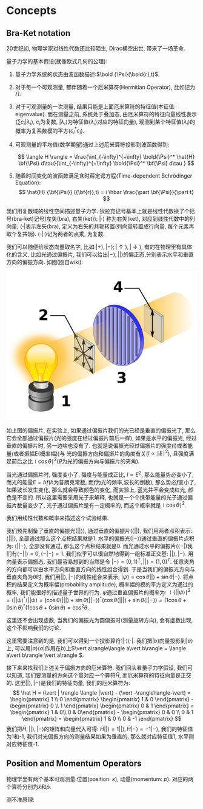 # Concepts

## Bra-Ket notation

20世纪初, 物理学家对线性代数还比较陌生, Dirac横空出世, 带来了一场革命.

量子力学的基本假设(就像欧式几何的公理):

1. 量子力学系统的状态由波函数描述:$\bold {\Psi}(\bold{r},t)$.

2. 对于每一个可观测量, 都伴随着一个厄米算符(Hermitian Operator), 比如记为$\hat H$.

3. 对于可观测量的一次测量, 结果只能是上面厄米算符的特征值(本征值: eigenvalue). 而在测量之前, 系统处于叠加态, 由厄米算符的特征向量线性表示($\sum c_i \vert \lambda_i\rangle$, $c_i$为复数, $\vert \lambda_i\rangle$为特征值($\lambda_i$)对应的特征向量), 观测到某个特征值($\lambda_i$)的概率为复系数模的平方($c_i^*c_i$).

4. 可观测量的平均值(数学期望)通过上述厄米算符投影到波函数得到:

   
   $$
   \langle H \rangle = \frac{\int_{-\infty}^{+\infty} \bold{\Psi}^* \hat{H} \bf{\Psi} d\tau}{\int_{-\infty}^{+\infty} \bold{\Psi}^* \bf{\Psi} d\tau }
   $$
   

5. 随着时间变化的波函数满足含时薛定谔方程(Time-dependent Schrödinger Equation):
   $$
   \hat{H} {\bf{\Psi}} ({\bf{r}},t) = i \hbar \frac{\part \bf{\Psi}}{\part t}
   $$
   

我们用复数域的线性空间描述量子力学. 狄拉克记号基本上就是线性代数换了个括号(bra-ket)记号(左矢(bra), 右矢(ket)):  $\vert \cdot \rangle$ 称为右矢(ket), 对应到线性代数中的列向量; $\langle \cdot \vert$表示左矢(bra), 定义为右矢的共轭转置(列向量转置成行向量, 每个元素再取个复共轭).  $\langle \cdot \vert \cdot\rangle$记为两者的点乘, 为复数.

我们可以随便给状态向量取名字, 比如:$\vert +\rangle, \vert -\rangle; \vert \uparrow\rangle, \vert \downarrow\rangle$, 有的在物理里有具体化的含义, 比如光通过偏振片, 我们可以给出$\vert -\rangle, \vert | \rangle$的偏正态,分别表示水平和垂直方向的偏振方向. 如图(图自wiki):

![Vertical_polarization](.\images\Vertical_polarization.svg)

如上图的偏振片, 在实验上, 如果通过偏振片我们的光已经是垂直的偏振光了, 那么它会全部通过偏振片(光的强度在经过偏振片前后一样), 如果是水平的偏振光, 经过垂直的偏振片时, 另一边啥也没有了. 也就是说偏振光经过偏振片的强度(I)或者能量(或者振幅E(概率幅))与 光的偏振方向和偏振片的角度有关($I \propto {\mid E\mid} ^2$), 且强度满足前后之比${\mid\cos\theta \mid}^2$($\theta$为光的偏振方向与偏振片的夹角).

当光通过偏振片时, 强度变小了, 强度与能量成正比, $I \propto E^2$, 那么能量势必变小了, 而光的能量$E=\hbar f$($\hbar$为普朗克常数, 而$f$为光的频率,波长的倒数),  那么势必$f$变小了, 如果波长发生变化, 那么就会导致颜色的变化, 而实验上, 蓝光并不会变成红光, 颜色是不变的. 所以这里需要采用光子来解释, 也就是一个个携带能量的光子通过偏振片数量变少了, 光子通过偏振片是有一定概率的, 而这个概率就是$\mid\cos\theta\mid ^2$.

我们用线性代数和概率来描述这个试验结果.  

我们预先制备了垂直的偏振光($\vert | \rangle$), 通过垂直的偏振片($\langle | \vert$), 我们用两者点积表示: $\langle |\vert|\rangle$, 全部通过那么这个点积结果就是1. 水平的偏振光($\vert-\rangle$)通过垂直的偏振片点积为: $\langle |\vert - \rangle$, 全部没有通过, 那么这个点积结果就是0. 而光通过水平的偏振片($\langle-\vert$)我们有$\langle - \vert |\rangle = 0, \langle-\vert - \rangle=1$. 我们似乎可以很自然地得到一组标准正交基: $\vert |\rangle, \vert-\rangle$. 用向量表示偏振态, 我们最容易想到的当然是令 $\vert -\rangle=(0,1)^T, \vert|\rangle=(1,0)^T$. 任意夹角的方向都可以由水平方向和垂直方向的线性组合得到. 于是当我们的偏振光方向与垂直夹角为$\theta$时, 我们用$\vert |\rangle, \vert-\rangle$的线性组合来表示, $\vert\psi\rangle=\cos\theta \vert |\rangle+\sin\theta \vert-\rangle$.  将点积的结果定义为概率幅(probability amplitude), 概率幅的模的平方定义为通过的概率, 我们能很好的描述量子世界的行为. $\psi$通过垂直偏振片的概率为: $\mid \langle |\vert \psi\rangle \mid^2 = \langle |\vert \psi\rangle^*\langle |\vert \psi\rangle=(\cos\theta \langle|\vert|\rangle + \sin\theta \langle | \vert-\rangle)^*(\cos\theta \langle|\vert|\rangle + \sin\theta \langle | \vert-\rangle) = (1\cos\theta+0\sin\theta)^*(1\cos\theta+0\sin\theta) = \cos^2\theta$.

这里还不会出现虚数, 当我们的偏振光为圆偏振时(测量旋转方向), 会有虚数出现, 这个不影响我们的讨论.

这里需要注意到的是, 我们可以得到一个投影算符:$\vert \cdot\rangle\langle \cdot \vert$. 我们把$\vert b\rangle$向量投影到$\vert a\rangle$上, 可以用$\vert a\rangle\langle a\vert$作用在$b\rangle$上$\vert a\rangle\langle a\vert b\rangle = \langle a\vert b\rangle \vert a\rangle $.

接下来来找我们上述关于偏振方向的厄米算符. 我们回头看量子力学假设, 我们可以知道, 我们要测量的方向这个量对应一个算符$\hat H$, 而厄米算符的特征向量是正交的. 这里$\vert | \rangle, \vert-\rangle$是我们的特征向量, 我们的厄米算符为:
$$
\hat H = (\vert | \rangle \langle |\vert) - (\vert -\rangle\langle-\vert) = \begin{pmatrix} 1 \\ 0 \end{pmatrix} \begin{pmatrix} 1 & 0 \end{pmatrix} - \begin{pmatrix} 0 \\ 1 \end{pmatrix} \begin{pmatrix} 0 & 1 \end{pmatrix}  = \begin{pmatrix} 1 & 0\\ 0 & 0\end{pmatrix}  - \begin{pmatrix} 0 & 0 \\ 0 & 1  \end{pmatrix} = \begin{pmatrix} 1 & 0 \\ 0 & -1  \end{pmatrix} 
$$
我们把$\hat H, \vert | \rangle, \vert -\rangle$的矩阵和向量代入可得: $\hat H \vert | \rangle = 1 \vert | \rangle, \hat H\vert-\rangle = -1 \vert - \rangle$, 我们的特征值为1和-1, 我们对光偏振方向的测量结果如果为垂直的, 那么就对应特征值1, 水平则对应特征值-1.

## Position and Momentum Operators

物理学里有两个基本可观测量:位置(position: $x$), 动量(momentum: $p$). 对应的两个算符分别为$\hat x$和$\hat p$.



测不准原理: